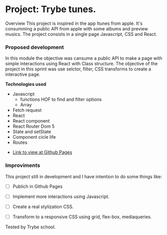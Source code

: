 # Project: Trybe tunes.

Overview
This project is inspired in the app Itunes from apple. It's consumming a public API from apple with some albums and preview musics.
The project consists in a single page Javascript, CSS and React.

### Proposed development

In this module the objective was  cansume a public API to make a page with simple interactions using React with Class structure.
The objective of the project in this sprint was use selctor, filter, CSS transforms to create a interactive page.

**Technologies used**

- Javascript
  - functions HOF to find and filter options
  - Array
- Fetch request
- React
- React component
- React Router Dom 5
- State and setState
- Component cicle life
- Routes

* [Link to view at Github Pages]()

### Improviments

This project still in development and I have intention to do some things like:

- [ ] Publich in Github Pages
- [ ] Implement more interactions using Javascript.
- [ ] Create a real stylization CSS.
- [ ] Transform to a responsive CSS using grid, flex-box, mediaqueries.


Tested by Trybe school.
